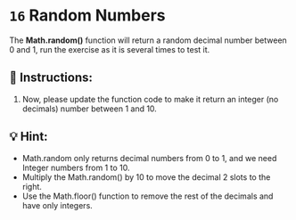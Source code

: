 # `16` Random Numbers

The **Math.random()** function will return a random decimal number between 0 and 1, run the exercise as it is several times to test it.

## 📝 Instructions:

1. Now, please update the function code to make it return an integer (no decimals) number between 1 and 10.

## 💡 Hint:

- Math.random only returns decimal numbers from 0 to 1, and we need Integer numbers from 1 to 10.
- Multiply the Math.random() by 10 to move the decimal 2 slots to the right.
- Use the Math.floor() function to remove the rest of the decimals and have only integers.



